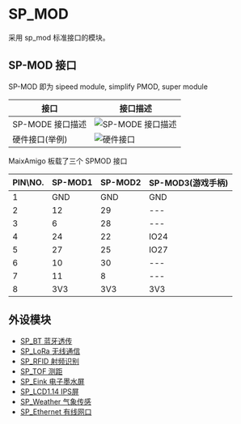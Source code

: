 SP_MOD
======

采用 sp_mod 标准接口的模块。

## SP-MOD 接口

SP-MOD 即为 sipeed module, simplify PMOD, super module

| 接口 | 接口描述 |
|---|---|
|SP-MODE 接口描述|![SP-MODE 接口描述](../../../assets/hardware/module_spmod/spmod_interface_1.png)|
|硬件接口(举例)|![硬件接口](../../../assets/hardware/module_spmod/spmod_interface_2.png)|

MaixAmigo 板载了三个 SPMOD 接口

| PIN\NO. | SP-MOD1 | SP-MOD2 | SP-MOD3(游戏手柄) |
| --- | --- | --- | --- |
| 1 | GND | GND | GND |
| 2 | 12  | 29  | --- |
| 3 | 6   | 28  | --- |
| 4 | 24  | 22  | IO24 |
| 5 | 27  | 25  | IO27 |
| 6 | 10  | 30  | --- |
| 7 | 11  | 8   | --- |
| 8 | 3V3 | 3V3 | 3V3 |

## 外设模块

* [SP_BT 蓝牙透传](./sp_bt.md)
* [SP_LoRa 无线通信](./sp_lora.md)
* [SP_RFID 射频识别](./sp_rfid.md)
* [SP_TOF 测距](./sp_tof.md)
* [SP_Eink 电子墨水屏](./sp_eink.md)
* [SP_LCD1.14 IPS屏](./sp_lcd1.14.md)
* [SP_Weather 气象传感](./sp_weather.md)
* [SP_Ethernet 有线网口](./sp_ethernet.md)
